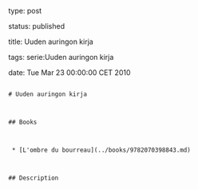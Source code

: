 type: post
status: published
title: Uuden auringon kirja
tags: serie:Uuden auringon kirja
date: Tue Mar 23 00:00:00 CET 2010
~~~~~~
# Uuden auringon kirja

## Books

 * [L'ombre du bourreau](../books/9782070398843.md)

## Description
